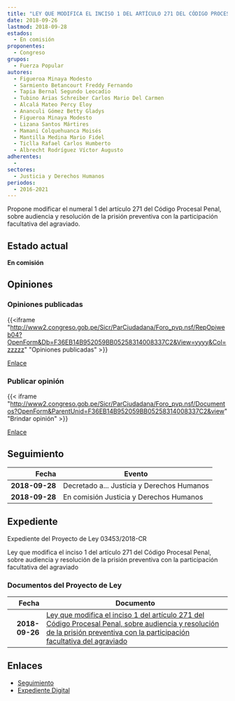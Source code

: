 ```yaml
---
title: "LEY QUE MODIFICA EL INCISO 1 DEL ARTÍCULO 271 DEL CÓDIGO PROCESAL PENAL, SOBRE AUDIENCIA Y RESOLUCIÓN DE LA PRISIÓN PREVENTIVA CON LA PARTICIPACIÓN FACULTATIVA DEL AGRAVIADO"
date: 2018-09-26
lastmod: 2018-09-28
estados: 
  - En comisión
proponentes: 
  - Congreso
grupos: 
  - Fuerza Popular
autores: 
  - Figueroa Minaya Modesto
  - Sarmiento Betancourt Freddy Fernando
  - Tapia Bernal Segundo Leocadio
  - Tubino Arias Schreiber Carlos Mario Del Carmen
  - Alcalá Mateo Percy Eloy
  - Ananculi Gómez Betty Gladys
  - Figueroa Minaya Modesto
  - Lizana Santos Mártires
  - Mamani Colquehuanca Moisés
  - Mantilla Medina Mario Fidel
  - Ticlla Rafael Carlos Humberto
  - Albrecht Rodríguez Víctor Augusto
adherentes: 
  - 
sectores: 
  - Justicia y Derechos Humanos
periodos: 
  - 2016-2021
---
```


Propone modificar el numeral 1 del artículo 271 del Código Procesal Penal, sobre audiencia y resolución de la prisión preventiva con la participación facultativa del agraviado.


## Estado actual

**En comisión**

## Opiniones

### Opiniones publicadas

{{<iframe "http://www2.congreso.gob.pe/Sicr/ParCiudadana/Foro_pvp.nsf/RepOpiweb04?OpenForm&Db=F36EB14B952059BB05258314008337C2&View=yyyy&Col=zzzzz" "Opiniones publicadas" >}}

[Enlace](http://www2.congreso.gob.pe/Sicr/ParCiudadana/Foro_pvp.nsf/RepOpiweb04?OpenForm&Db=F36EB14B952059BB05258314008337C2&View=yyyy&Col=zzzzz)
### Publicar opinión

{{< iframe "http://www2.congreso.gob.pe/Sicr/ParCiudadana/Foro_pvp.nsf/Documentos?OpenForm&ParentUnid=F36EB14B952059BB05258314008337C2&view" "Brindar opinión" >}}

[Enlace](http://www2.congreso.gob.pe/Sicr/ParCiudadana/Foro_pvp.nsf/Documentos?OpenForm&ParentUnid=F36EB14B952059BB05258314008337C2&view)

## Seguimiento

| Fecha | Evento |
|------:|--------|
| **2018-09-28** | Decretado a... Justicia y Derechos Humanos|
| **2018-09-28** | En comisión Justicia y Derechos Humanos|


## Expediente

Expediente del Proyecto de Ley 03453/2018-CR

Ley que modifica el inciso 1 del artículo 271 del Código Procesal Penal, sobre audiencia y resolución de la prisión preventiva con la participación facultativa del agraviado


### Documentos del Proyecto de Ley

| Fecha | Documento |
|------:|--------|
| **2018-09-26** | [Ley que modifica el inciso 1 del artículo 271 del Código Procesal Penal, sobre audiencia y resolución de la prisión preventiva con la participación facultativa del agraviado](http://www.leyes.congreso.gob.pe/Documentos/2016_2021/Proyectos_de_Ley_y_de_Resoluciones_Legislativas/PL0345320180926.PDF) |

## Enlaces 

- [Seguimiento](http://www2.congreso.gob.pe/Sicr/TraDocEstProc/CLProLey2016.nsf/f7fff46988ca05b1052578e100829cc7/51718ff8bf491f890525831500060a80?OpenDocument)
- [Expediente Digital](http://www2.congreso.gob.pe/Sicr/TraDocEstProc/CLProLey2016.nsf/f7fff46988ca05b1052578e100829cc7/51718ff8bf491f890525831500060a80?OpenDocument&Click=05257FB7005EB655.eb71d0cf91d8294e05256cdf006b5706/$Body/0.1C6C)
